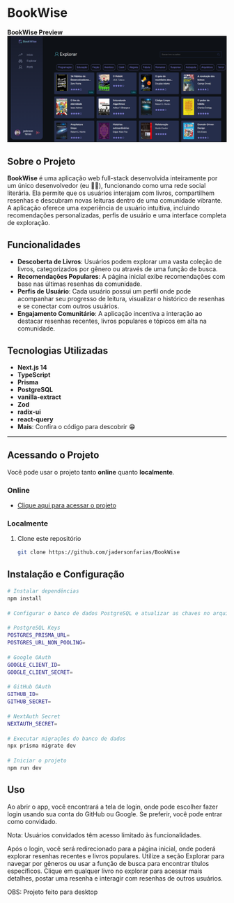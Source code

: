 # BookWise  
**BookWise Preview**  
![Texto alternativo](https://raw.githubusercontent.com/jadersonfarias/Bookwise/main/public/projeto.png)
## Sobre o Projeto  
**BookWise** é uma aplicação web full-stack desenvolvida inteiramente por um único desenvolvedor (eu 👨‍💻), funcionando como uma rede social literária. Ela permite que os usuários interajam com livros, compartilhem resenhas e descubram novas leituras dentro de uma comunidade vibrante. A aplicação oferece uma experiência de usuário intuitiva, incluindo recomendações personalizadas, perfis de usuário e uma interface completa de exploração.

## Funcionalidades  
- **Descoberta de Livros**: Usuários podem explorar uma vasta coleção de livros, categorizados por gênero ou através de uma função de busca.  
- **Recomendações Populares**: A página inicial exibe recomendações com base nas últimas resenhas da comunidade.  
- **Perfis de Usuário**: Cada usuário possui um perfil onde pode acompanhar seu progresso de leitura, visualizar o histórico de resenhas e se conectar com outros usuários.  
- **Engajamento Comunitário**: A aplicação incentiva a interação ao destacar resenhas recentes, livros populares e tópicos em alta na comunidade.  

## Tecnologias Utilizadas  
- **Next.js 14**  
- **TypeScript**  
- **Prisma**  
- **PostgreSQL**  
- **vanilla-extract**  
- **Zod**  
- **radix-ui**
- **react-query**
- **Mais**: Confira o código para descobrir 😁  

---

## Acessando o Projeto  
Você pode usar o projeto tanto **online** quanto **localmente**.  

### **Online**  
- [Clique aqui para acessar o projeto](https://book-wise-red.vercel.app)  

### **Localmente** 
1. Clone este repositório  
   ```bash
   git clone https://github.com/jadersonfarias/BookWise
   
## Instalação e Configuração    

```bash
# Instalar dependências
npm install

# Configurar o banco de dados PostgreSQL e atualizar as chaves no arquivo .env

# PostgreSQL Keys
POSTGRES_PRISMA_URL=
POSTGRES_URL_NON_POOLING=

# Google OAuth
GOOGLE_CLIENT_ID=
GOOGLE_CLIENT_SECRET=

# GitHub OAuth
GITHUB_ID=
GITHUB_SECRET=

# NextAuth Secret
NEXTAUTH_SECRET=

# Executar migrações do banco de dados
npx prisma migrate dev

# Iniciar o projeto
npm run dev
```
## Uso
Ao abrir o app, você encontrará a tela de login, onde pode escolher fazer login usando sua conta do GitHub ou Google. Se preferir, você pode entrar como convidado.

Nota: Usuários convidados têm acesso limitado às funcionalidades.

Após o login, você será redirecionado para a página inicial, onde poderá explorar resenhas recentes e livros populares. Utilize a seção Explorar para navegar por gêneros ou usar a função de busca para encontrar títulos específicos. Clique em qualquer livro no explorar para acessar mais detalhes, postar uma resenha e interagir com resenhas de outros usuários.

OBS: Projeto feito para desktop 


